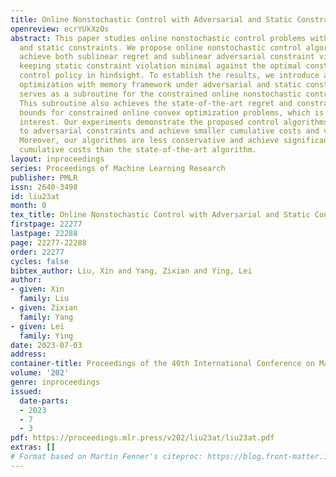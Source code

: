 ```yaml
---
title: Online Nonstochastic Control with Adversarial and Static Constraints
openreview: ecrYUkXzOs
abstract: This paper studies online nonstochastic control problems with adversarial
  and static constraints. We propose online nonstochastic control algorithms that
  achieve both sublinear regret and sublinear adversarial constraint violation while
  keeping static constraint violation minimal against the optimal constrained linear
  control policy in hindsight. To establish the results, we introduce an online convex
  optimization with memory framework under adversarial and static constraints, which
  serves as a subroutine for the constrained online nonstochastic control algorithms.
  This subroutine also achieves the state-of-the-art regret and constraint violation
  bounds for constrained online convex optimization problems, which is of independent
  interest. Our experiments demonstrate the proposed control algorithms are adaptive
  to adversarial constraints and achieve smaller cumulative costs and violations.
  Moreover, our algorithms are less conservative and achieve significantly smaller
  cumulative costs than the state-of-the-art algorithm.
layout: inproceedings
series: Proceedings of Machine Learning Research
publisher: PMLR
issn: 2640-3498
id: liu23at
month: 0
tex_title: Online Nonstochastic Control with Adversarial and Static Constraints
firstpage: 22277
lastpage: 22288
page: 22277-22288
order: 22277
cycles: false
bibtex_author: Liu, Xin and Yang, Zixian and Ying, Lei
author:
- given: Xin
  family: Liu
- given: Zixian
  family: Yang
- given: Lei
  family: Ying
date: 2023-07-03
address: 
container-title: Proceedings of the 40th International Conference on Machine Learning
volume: '202'
genre: inproceedings
issued:
  date-parts:
  - 2023
  - 7
  - 3
pdf: https://proceedings.mlr.press/v202/liu23at/liu23at.pdf
extras: []
# Format based on Martin Fenner's citeproc: https://blog.front-matter.io/posts/citeproc-yaml-for-bibliographies/
---
```

